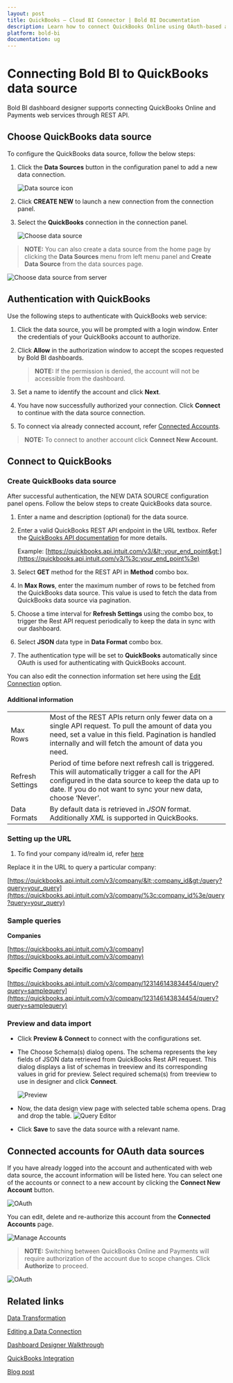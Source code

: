 ```yaml
---
layout: post
title: QuickBooks – Cloud BI Connector | Bold BI Documentation
description: Learn how to connect QuickBooks Online using OAuth-based authentication through REST API endpoint with Bold BI Cloud.
platform: bold-bi
documentation: ug
---
```


# Connecting Bold BI to QuickBooks data source
Bold BI dashboard designer supports connecting QuickBooks Online and Payments web services through REST API. 

## Choose QuickBooks data source
To configure the QuickBooks data source, follow the below steps:
1. Click the **Data Sources** button in the configuration panel to add a new data connection.

   ![Data source icon](/static/assets/cloud/working-with-datasource/data-connectors/images/common/DataSourcesIcon.png)

2. Click **CREATE NEW** to launch a new connection from the connection panel.
3. Select the **QuickBooks** connection in the connection panel.

   ![Choose data source](/static/assets/cloud/working-with-datasource/data-connectors/images/QuickBooks/ChooseDS.png)

> **NOTE:**  You can also create a data source from the home page by clicking the **Data Sources** menu from left menu panel and **Create Data Source** from the data sources page.

   ![Choose data source from server](/static/assets/cloud/working-with-datasource/data-connectors/images/QuickBooks/ChooseDS_Server.png)

## Authentication with QuickBooks
Use the following steps to authenticate with QuickBooks web service:

1. Click the data source, you will be prompted with a login window. Enter the credentials of your QuickBooks account to authorize.
2. Click **Allow** in the authorization window to accept the scopes requested by Bold BI dashboards.

   > **NOTE:**  If the permission is denied, the account will not be accessible from the dashboard.
   
3. Set a name to identify the account and click **Next**. 
4. You have now successfully authorized your connection. Click **Connect** to continue with the data source connection.
5. To connect via already connected account, refer  [Connected Accounts](/cloud-bi/working-with-data-source/data-connectors/quickbooks/#connected-accounts-for-oauth-data-sources).

> **NOTE:**  To connect to another account click **Connect New Account.**


## Connect to QuickBooks
### Create QuickBooks data source
After successful authentication, the NEW DATA SOURCE configuration panel opens. Follow the below steps to create QuickBooks data source.
1. Enter a name and description (optional) for the data source.
2. Enter a valid QuickBooks REST API endpoint in the URL textbox. Refer the [QuickBooks API documentation](https://developer.intuit.com/app/developer/qbo/docs/api/accounting/all-entities/account) for more details.

    Example: [https://quickbooks.api.intuit.com/v3/&lt;:your_end_point&gt;](https://quickbooks.api.intuit.com/v3/%3c:your_end_point%3e)    
3. Select **GET** method for the REST API in **Method** combo box.
4. In **Max Rows**, enter the maximum number of rows to be fetched from the QuickBooks data source. This value is used to fetch the data from QuickBooks data source via pagination.
5. Choose a time interval for **Refresh Settings** using the combo box, to trigger the Rest API request periodically to keep the data in sync with our dashboard.  
6. Select **JSON** data type in **Data Format** combo box.
7. The authentication type will be set to **QuickBooks** automatically since OAuth is used for authenticating with QuickBooks account.

You can also edit the connection information set here using the [Edit Connection](/cloud-bi/working-with-data-source/editing-a-data-connection/) option.

#### Additional information
<table width="600">
<tr>
<td>
Max Rows
</td>
<td>
Most of the REST APIs return only fewer data on a single API request. To pull the amount of data you need, set a value in this field.  
Pagination is handled internally and will fetch the amount of data you need.
</td>
</tr>
<tr>
<td>
Refresh Settings
</td>
<td>
Period of time before next refresh call is triggered. This will automatically trigger a call for the API configured in the data source to keep the data up to date. If you do not want to sync your new data, choose ‘Never’.
</td>
</tr>
<tr>
<td>
Data Formats 
</td>
<td>
By default data is retrieved in <i>JSON</i> format. Additionally <i>XML</i> is supported in QuickBooks.
</td>
</tr>
</table>

### Setting up the URL

1. To find your company id/realm id, refer [here](https://quickbooks.intuit.com/community/Help-Articles/How-do-I-find-my-Company-ID/td-p/185551)

Replace it in the URL to query a particular company:

   [https://quickbooks.api.intuit.com/v3/company/&lt;:company_id&gt;/query?query=your_query](https://quickbooks.api.intuit.com/v3/company/%3c:company_id%3e/query?query=your_query)

### Sample queries
**Companies**

[https://quickbooks.api.intuit.com/v3/company](https://quickbooks.api.intuit.com/v3/company)

**Specific Company details**

[https://quickbooks.api.intuit.com/v3/company/123146143834454/query?query=samplequery](https://quickbooks.api.intuit.com/v3/company/123146143834454/query?query=samplequery)

### Preview and data import
* Click **Preview & Connect** to connect with the configurations set.
* The Choose Schema(s) dialog opens. The schema represents the key fields of JSON data retrieved from QuickBooks Rest API request. This dialog displays a list of schemas in treeview and its corresponding values in grid for preview. Select required schema(s) from treeview to use in designer and click **Connect**.

   ![Preview](/static/assets/cloud/working-with-datasource/data-connectors/images/common/Preview.png)

* Now, the data design view page with selected table schema opens. Drag and drop the table.
   ![Query Editor](/static/assets/cloud/working-with-datasource/data-connectors/images/common/QueryEditor.png)

* Click **Save** to save the data source with a relevant name.

## Connected accounts for OAuth data sources
If you have already logged into the account and authenticated with web data source, the account information will be listed here. You can select one of the accounts or connect to a new account by clicking the **Connect New Account** button.

   ![OAuth](/static/assets/cloud/working-with-datasource/data-connectors/images/QuickBooks/OAuthDSOnline.png)

You can edit, delete and re-authorize this account from the **Connected Accounts** page.

   ![Manage Accounts](/static/assets/cloud/working-with-datasource/data-connectors/images/QuickBooks/ManageDS.png)

> **NOTE:**  Switching between QuickBooks Online and Payments will require authorization of the account due to scope changes. Click **Authorize** to proceed.

   ![OAuth](/static/assets/cloud/working-with-datasource/data-connectors/images/QuickBooks/OAuthDSPayments.png)

## Related links
[Data Transformation](/cloud-bi/working-with-data-source/transforming-data/joining-table/)

[Editing a Data Connection](/cloud-bi/working-with-data-source/editing-a-data-connection/)   

[Dashboard Designer Walkthrough](/cloud-bi/getting-started/quick-start/)

[QuickBooks Integration](https://www.boldbi.com/integrations/quickbooks-online?utm_source=syncfusion&utm_medium=documentation&utm_campaign=boldbiquickbooksonlineintegration)

[Blog post](https://www.boldbi.com/blog/quickbooks-dashboard-example-for-exploring-financial-data-with-bold-bi)
